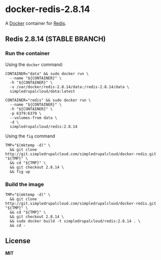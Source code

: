 # docker-redis-2.8.14

A [Docker](https://docker.com/) container for [Redis](http://redis.io/).

## Redis 2.8.14 (STABLE BRANCH)

### Run the container

Using the `docker` command:

    CONTAINER="data" && sudo docker run \
      --name "${CONTAINER}" \
      -h "${CONTAINER}" \
      -v /var/docker/redis-2.8.14/data:/redis-2.8.14/data \
      simpledrupalcloud/data:latest

    CONTAINER="redis" && sudo docker run \
      --name "${CONTAINER}" \
      -h "${CONTAINER}" \
      -p 6379:6379 \
      --volumes-from data \
      -d \
      simpledrupalcloud/redis:2.8.14
      
Using the `fig` command

    TMP="$(mktemp -d)" \
      && git clone http://git.simpledrupalcloud.com/simpledrupalcloud/docker-redis.git "${TMP}" \
      && cd "${TMP}" \
      && git checkout 2.8.14 \
      && fig up

### Build the image
      
    TMP="$(mktemp -d)" \
      && git clone http://git.simpledrupalcloud.com/simpledrupalcloud/docker-redis.git "${TMP}" \
      && cd "${TMP}" \
      && git checkout 2.8.14 \
      && sudo docker build -t simpledrupalcloud/redis:2.8.14 . \
      && cd -

## License

**MIT**
